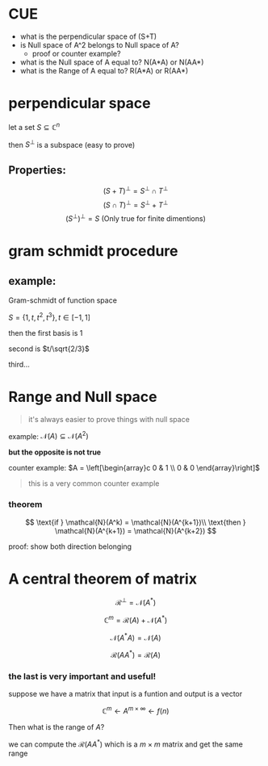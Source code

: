 # CUE
- what is the perpendicular space of (S+T)
- is Null space of A^2 belongs to Null space of A?
  - proof or counter example?
- what is the Null space of A equal to? N(A\*A) or N(AA\*)
- what is the Range of A equal to? R(A\*A) or R(AA\*)
# perpendicular space
let a set $S\subseteq \mathbb{C}^n$

then $S^{\perp}$ is a subspace (easy to prove)

## Properties:
$$
(S+T)^\perp = S^\perp \cap T^\perp
$$
$$
(S\cap T)^\perp = S^\perp + T^\perp
$$
$$
(S^\perp)^\perp = S \text{ (Only true for finite dimentions)}
$$

# gram schmidt procedure

## example:
Gram-schmidt of function space

$S = \left\{1,t,t^2,t^3 \right\}, t\in[-1,1]$ 

then the first basis is $1$

second is $t/\sqrt{2/3}$

third...


# Range and Null space
> it's always easier to prove things with null space
 
example: $\mathcal{N}(A)\subseteq \mathcal{N}(A^2)$

**but the opposite is not true**

counter example: $A = \left[\begin{array}c 0 & 1 \\ 0 & 0 \end{array}\right]$
> this is a very common counter example

### theorem
$$
\text{if } \mathcal{N}(A^k) = \mathcal{N}(A^{k+1})\\
\text{then } \mathcal{N}(A^{k+1}) = \mathcal{N}(A^{k+2})
$$

proof: show both direction belonging

# A central theorem of matrix

$$
\mathcal{R^\perp} = \mathcal{N}(A^*)
$$

$$
\mathbb{C}^m = \mathcal{R}(A)+\mathcal{N}(A^*)
$$

$$
\mathcal{N}(A^*A) = \mathcal{N}(A)
$$

$$
\mathcal{R}(AA^*) = \mathcal{R}(A)
$$

### **the last is very important and useful!**

suppose we have a matrix that input is a funtion and output is a vector

$$
\mathbb{C}^{m}\longleftarrow A^{m\times\infty} \longleftarrow f(n)
$$

Then what is the range of $A?$

we can compute the $\mathcal{R}(AA^*)$ which is a $m\times m$ matrix and get the same range